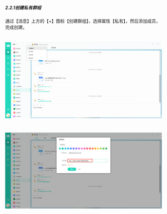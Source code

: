 ##### 2.2.1创建私有群组

通过【消息】上方的【+】图标【创建群组】，选择属性【私有】，然后添加成员，完成创建。

# ![](/assets/2.2.1创建群组.png)

# ![](/assets/2.2.1创建群组私有化.png)